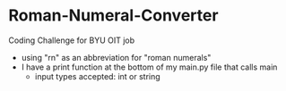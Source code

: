 # Roman-Numeral-Converter
Coding Challenge for BYU OIT job

- using "rn" as an abbreviation for "roman numerals"
- I have a print function at the bottom of my main.py file that calls main
  - input types accepted: int or string
